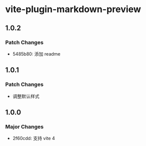 # vite-plugin-markdown-preview

## 1.0.2

### Patch Changes

- 5485b80: 添加 readme

## 1.0.1

### Patch Changes

- 调整默认样式

## 1.0.0

### Major Changes

- 2f60cdd: 支持 vite 4
